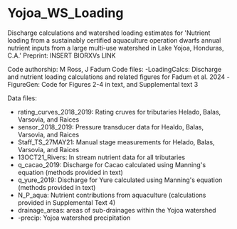 # Yojoa_WS_Loading
Discharge calculations and watershed loading estimates for 'Nutrient loading from a sustainably certified aquaculture operation dwarfs annual nutrient inputs from a large multi-use watershed in Lake Yojoa, Honduras, C.A.' 
Preprint: INSERT BIORXVs LINK

Code authorship: M Ross, J Fadum 
Code files:
-LoadingCalcs: Discharge and nutrient loading calculations and related figures for Fadum et al. 2024
-FigureGen: Code for Figures 2-4 in text, and Supplemental text 3

Data files: 
- rating_curves_2018_2019: Rating cruves for tributaries Helado, Balas, Varsovia, and Raices
- sensor_2018_2019: Pressure transducer data for Healdo, Balas, Varsovia, and Raices
- Staff_TS_27MAY21: Manual stage measurements for Helado, Balas, Varsovia, and Raices
- 13OCT21_Rivers: In stream nutrient data for all tributaries
- q_cacao_2019: Discharge for Cacao calculated using Manning's equation (methods provided in text)
- q_yure_2019: Discharge for Yure calculated using Manning's equation (methods provided in text)
- N_P_aqua: Nutrient contributions from aquaculture (calculations provided in Supplemental Text 4)
- drainage_areas: areas of sub-drainages within the Yojoa watershed
- -precip: Yojoa watershed precipitation
